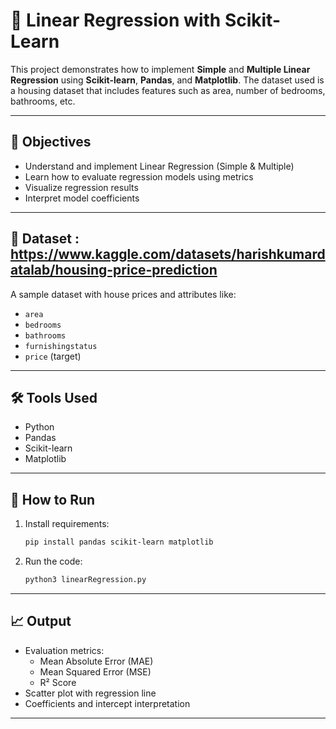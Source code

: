 # 🧠 Linear Regression with Scikit-Learn

This project demonstrates how to implement **Simple** and **Multiple Linear Regression** using **Scikit-learn**, **Pandas**, and **Matplotlib**. The dataset used is a housing dataset that includes features such as area, number of bedrooms, bathrooms, etc.

---

## 📌 Objectives

- Understand and implement Linear Regression (Simple & Multiple)
- Learn how to evaluate regression models using metrics
- Visualize regression results
- Interpret model coefficients

---

## 📁 Dataset : https://www.kaggle.com/datasets/harishkumardatalab/housing-price-prediction

A sample dataset with house prices and attributes like:
- `area`
- `bedrooms`
- `bathrooms`
- `furnishingstatus`
- `price` (target)

---

## 🛠️ Tools Used

- Python
- Pandas
- Scikit-learn
- Matplotlib

---

## 🚀 How to Run

1. Install requirements:
    ```bash
    pip install pandas scikit-learn matplotlib
    ```

2. Run the code:
    ```bash
    python3 linearRegression.py
    ```

---

## 📈 Output

- Evaluation metrics:
  - Mean Absolute Error (MAE)
  - Mean Squared Error (MSE)
  - R² Score
- Scatter plot with regression line
- Coefficients and intercept interpretation
---
